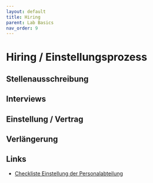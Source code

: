 ```yaml
---
layout: default
title: Hiring
parent: Lab Basics
nav_order: 9
---
```


# Hiring / Einstellungsprozess

## Stellenausschreibung

## Interviews

## Einstellung / Vertrag

## Verlängerung

## Links

- [Checkliste Einstellung der Personalabteilung](https://www.uni-bamberg.de/fileadmin/abt-personal/Homepage_ab_2016-03/11_Formulare_Infos_Merkblaetter/Checklisten_bei_Einstellung_und_Beendigung/Checkliste_Einstellung.pdf)